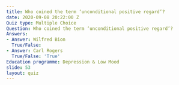 ```yaml
---
title: Who coined the term ‘unconditional positive regard’?
date: 2020-09-08 20:22:00 Z
Quiz type: Multiple Choice
Question: Who coined the term ‘unconditional positive regard’?
Answers:
- Answer: Wilfred Bion
  True/False: 
- Answer: Carl Rogers
  True/False: 'True'
Education programme: Depression & Low Mood
slide: 53
layout: quiz
---
```


